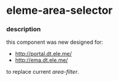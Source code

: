 # eleme-area-selector

### description

this component was new designed for:

* http://portal.dt.ele.me/
* http://ema.dt.ele.me/

to replace current *area-filter*.
